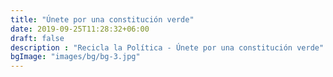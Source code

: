 ```yaml
---
title: "Únete por una constitución verde"
date: 2019-09-25T11:28:32+06:00
draft: false
description : "Recicla la Política - Únete por una constitución verde"
bgImage: "images/bg/bg-3.jpg"
---
```


